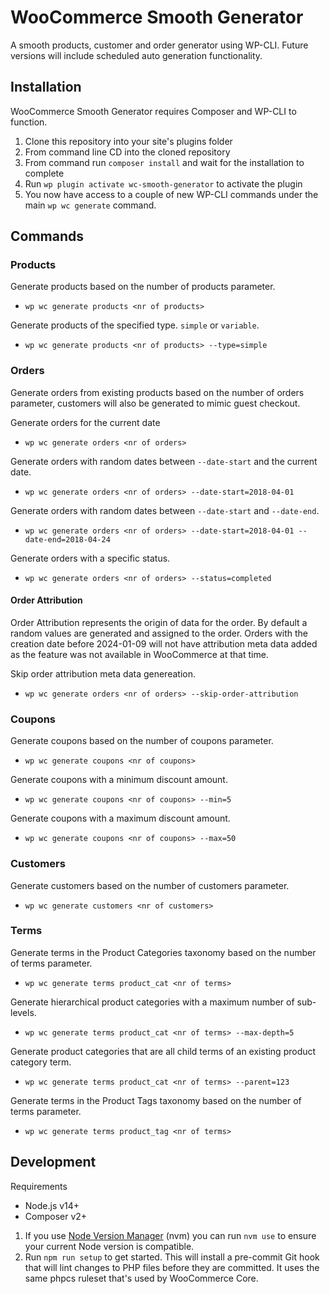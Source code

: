 # WooCommerce Smooth Generator
A smooth products, customer and order generator using WP-CLI. Future versions will include scheduled auto generation functionality.

## Installation
WooCommerce Smooth Generator requires Composer and WP-CLI to function.

1. Clone this repository into your site's plugins folder
2. From command line CD into the cloned repository
3. From command run `composer install` and wait for the installation to complete
4. Run `wp plugin activate wc-smooth-generator` to activate the plugin
5. You now have access to a couple of new WP-CLI commands under the main `wp wc generate` command.

## Commands

### Products

Generate products based on the number of products parameter.
- `wp wc generate products <nr of products>`

Generate products of the specified type. `simple` or `variable`.
- `wp wc generate products <nr of products> --type=simple`

### Orders

Generate orders from existing products based on the number of orders parameter, customers will also be generated to mimic guest checkout.

Generate orders for the current date
- `wp wc generate orders <nr of orders>`

Generate orders with random dates between `--date-start` and the current date.
- `wp wc generate orders <nr of orders> --date-start=2018-04-01`

Generate orders with random dates between `--date-start` and `--date-end`.
- `wp wc generate orders <nr of orders> --date-start=2018-04-01 --date-end=2018-04-24`

Generate orders with a specific status.
- `wp wc generate orders <nr of orders> --status=completed`

#### Order Attribution

Order Attribution represents the origin of data for the order. By default a random values are generated and assigned to the order. Orders with the creation date before 2024-01-09 will not have attribution meta data added as the feature was not available in WooCommerce at that time.

Skip order attribution meta data genereation.
- `wp wc generate orders <nr of orders> --skip-order-attribution`

### Coupons

Generate coupons based on the number of coupons parameter.
- `wp wc generate coupons <nr of coupons>`

Generate coupons with a minimum discount amount.
- `wp wc generate coupons <nr of coupons> --min=5`

Generate coupons with a maximum discount amount.
- `wp wc generate coupons <nr of coupons> --max=50`

### Customers

Generate customers based on the number of customers parameter.
- `wp wc generate customers <nr of customers>`

### Terms

Generate terms in the Product Categories taxonomy based on the number of terms parameter.
- `wp wc generate terms product_cat <nr of terms>`

Generate hierarchical product categories with a maximum number of sub-levels.
- `wp wc generate terms product_cat <nr of terms> --max-depth=5`

Generate product categories that are all child terms of an existing product category term.
- `wp wc generate terms product_cat <nr of terms> --parent=123`

Generate terms in the Product Tags taxonomy based on the number of terms parameter.
- `wp wc generate terms product_tag <nr of terms>`

## Development

Requirements

* Node.js v14+
* Composer v2+

1. If you use [Node Version Manager](https://github.com/nvm-sh/nvm) (nvm) you can run `nvm use` to ensure your current Node version is compatible.
1. Run `npm run setup` to get started. This will install a pre-commit Git hook that will lint changes to PHP files before they are committed. It uses the same phpcs ruleset that's used by WooCommerce Core.
